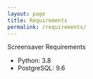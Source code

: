 ```yaml
---
layout: page
title: Requirements 
permalink: /requirements/
---
```


Screensaver Requirements

- Python: 3.8
- PostgreSQL: 9.6


